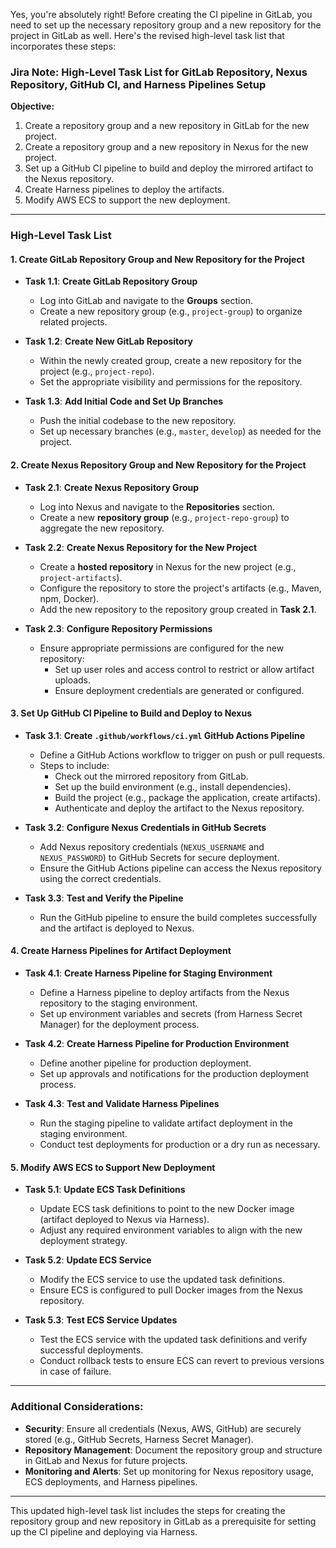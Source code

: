 Yes, you're absolutely right! Before creating the CI pipeline in GitLab, you need to set up the necessary repository group and a new repository for the project in GitLab as well. Here's the revised high-level task list that incorporates these steps:

### **Jira Note: High-Level Task List for GitLab Repository, Nexus Repository, GitHub CI, and Harness Pipelines Setup**

**Objective:**
1. Create a repository group and a new repository in GitLab for the new project.
2. Create a repository group and a new repository in Nexus for the new project.
3. Set up a GitHub CI pipeline to build and deploy the mirrored artifact to the Nexus repository.
4. Create Harness pipelines to deploy the artifacts.
5. Modify AWS ECS to support the new deployment.

---

### **High-Level Task List**

#### **1. Create GitLab Repository Group and New Repository for the Project**

- **Task 1.1**: **Create GitLab Repository Group**
  - Log into GitLab and navigate to the **Groups** section.
  - Create a new repository group (e.g., `project-group`) to organize related projects.

- **Task 1.2**: **Create New GitLab Repository**
  - Within the newly created group, create a new repository for the project (e.g., `project-repo`).
  - Set the appropriate visibility and permissions for the repository.

- **Task 1.3**: **Add Initial Code and Set Up Branches**
  - Push the initial codebase to the new repository.
  - Set up necessary branches (e.g., `master`, `develop`) as needed for the project.

#### **2. Create Nexus Repository Group and New Repository for the Project**

- **Task 2.1**: **Create Nexus Repository Group**
  - Log into Nexus and navigate to the **Repositories** section.
  - Create a new **repository group** (e.g., `project-repo-group`) to aggregate the new repository.

- **Task 2.2**: **Create Nexus Repository for the New Project**
  - Create a **hosted repository** in Nexus for the new project (e.g., `project-artifacts`).
  - Configure the repository to store the project's artifacts (e.g., Maven, npm, Docker).
  - Add the new repository to the repository group created in **Task 2.1**.

- **Task 2.3**: **Configure Repository Permissions**
  - Ensure appropriate permissions are configured for the new repository:
    - Set up user roles and access control to restrict or allow artifact uploads.
    - Ensure deployment credentials are generated or configured.

#### **3. Set Up GitHub CI Pipeline to Build and Deploy to Nexus**

- **Task 3.1**: **Create `.github/workflows/ci.yml` GitHub Actions Pipeline**
  - Define a GitHub Actions workflow to trigger on push or pull requests.
  - Steps to include:
    - Check out the mirrored repository from GitLab.
    - Set up the build environment (e.g., install dependencies).
    - Build the project (e.g., package the application, create artifacts).
    - Authenticate and deploy the artifact to the Nexus repository.

- **Task 3.2**: **Configure Nexus Credentials in GitHub Secrets**
  - Add Nexus repository credentials (`NEXUS_USERNAME` and `NEXUS_PASSWORD`) to GitHub Secrets for secure deployment.
  - Ensure the GitHub Actions pipeline can access the Nexus repository using the correct credentials.

- **Task 3.3**: **Test and Verify the Pipeline**
  - Run the GitHub pipeline to ensure the build completes successfully and the artifact is deployed to Nexus.

#### **4. Create Harness Pipelines for Artifact Deployment**

- **Task 4.1**: **Create Harness Pipeline for Staging Environment**
  - Define a Harness pipeline to deploy artifacts from the Nexus repository to the staging environment.
  - Set up environment variables and secrets (from Harness Secret Manager) for the deployment process.

- **Task 4.2**: **Create Harness Pipeline for Production Environment**
  - Define another pipeline for production deployment.
  - Set up approvals and notifications for the production deployment process.

- **Task 4.3**: **Test and Validate Harness Pipelines**
  - Run the staging pipeline to validate artifact deployment in the staging environment.
  - Conduct test deployments for production or a dry run as necessary.

#### **5. Modify AWS ECS to Support New Deployment**

- **Task 5.1**: **Update ECS Task Definitions**
  - Update ECS task definitions to point to the new Docker image (artifact deployed to Nexus via Harness).
  - Adjust any required environment variables to align with the new deployment strategy.

- **Task 5.2**: **Update ECS Service**
  - Modify the ECS service to use the updated task definitions.
  - Ensure ECS is configured to pull Docker images from the Nexus repository.

- **Task 5.3**: **Test ECS Service Updates**
  - Test the ECS service with the updated task definitions and verify successful deployments.
  - Conduct rollback tests to ensure ECS can revert to previous versions in case of failure.

---

### **Additional Considerations:**
- **Security**: Ensure all credentials (Nexus, AWS, GitHub) are securely stored (e.g., GitHub Secrets, Harness Secret Manager).
- **Repository Management**: Document the repository group and structure in GitLab and Nexus for future projects.
- **Monitoring and Alerts**: Set up monitoring for Nexus repository usage, ECS deployments, and Harness pipelines.

---

This updated high-level task list includes the steps for creating the repository group and new repository in GitLab as a prerequisite for setting up the CI pipeline and deploying via Harness.
